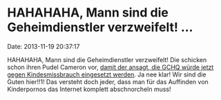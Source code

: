 HAHAHAHA, Mann sind die Geheimdienstler verzweifelt! \...
=========================================================

Date: 2013-11-19 20:37:17

HAHAHAHA, Mann sind die Geheimdienstler verzweifelt! Die schicken schon
ihren Pudel Cameron vor, [damit der ansagt, die GCHQ würde jetzt gegen
Kindesmissbrauch eingesetzt
werden](http://www.theguardian.com/technology/2013/nov/18/david-cameron-gchq-child-abuse-images).
Ja nee klar! Wir sind die Guten hier!!1! Das versteht doch jeder, dass
man für das Auffinden von Kinderpornos das Internet komplett
abschnorcheln muss!
